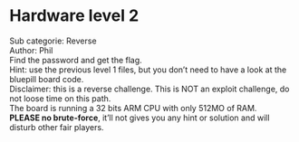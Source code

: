 # Hardware level 2
Sub categorie: Reverse \
Author: Phil \
Find the password and get the flag. \
Hint: use the previous level 1 files, but you don’t need to have a look at the bluepill board code.\
Disclaimer: this is a reverse challenge. This is NOT an exploit challenge, do not loose time on this path.\
The board is running a 32 bits ARM CPU with only 512MO of RAM.\
****PLEASE no brute-force****, it’ll not gives you any hint or solution and will disturb other fair players.
